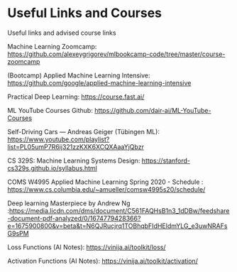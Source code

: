 # Useful Links and Courses
Useful links and advised course links

Machine Learning Zoomcamp: https://github.com/alexeygrigorev/mlbookcamp-code/tree/master/course-zoomcamp

(Bootcamp) Applied Machine Learning Intensive: https://github.com/google/applied-machine-learning-intensive

Practical Deep Learning: https://course.fast.ai/

ML YouTube Courses Github: https://github.com/dair-ai/ML-YouTube-Courses

Self-Driving Cars — Andreas Geiger (Tübingen ML): https://www.youtube.com/playlist?list=PL05umP7R6ij321zzKXK6XCQXAaaYjQbzr

CS 329S: Machine Learning Systems Design: https://stanford-cs329s.github.io/syllabus.html

COMS W4995 Applied Machine Learning Spring 2020 - Schedule : https://www.cs.columbia.edu/~amueller/comsw4995s20/schedule/

Deep learning Masterpiece by Andrew Ng :https://media.licdn.com/dms/document/C561FAQHsB1n3_1dDBw/feedshare-document-pdf-analyzed/0/1674779428366?e=1675900800&v=beta&t=N6QJRucjrq1TOBhqbFIdHEIdmYLG_e3uwNRAFsG9sPM

Loss Functions (AI Notes): https://vinija.ai/toolkit/loss/

Activation Functions (AI Notes): https://vinija.ai/toolkit/activation/
